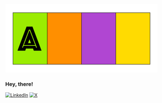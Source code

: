 ![Aditeya Srivastava](https://github.com/aditeyaS/aditeyaS/blob/main/assets/name.gif)

### Hey, there!

[![LinkedIn](https://img.shields.io/badge/LinkedIn-%230077B5.svg?logo=linkedin&logoColor=white)](https://linkedin.com/in/aditeya) [![X](https://img.shields.io/badge/X-black.svg?logo=X&logoColor=white)]([https://x.com/adi](https://x.com/aditeyaaaa)) 
